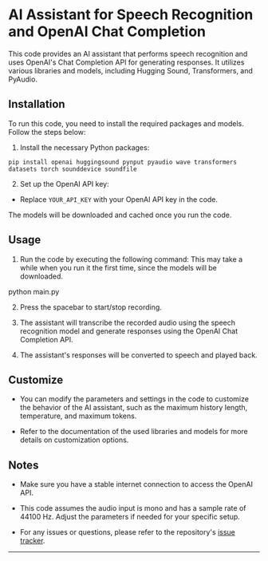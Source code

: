 # AI Assistant for Speech Recognition and OpenAI Chat Completion

This code provides an AI assistant that performs speech recognition and uses OpenAI's Chat Completion API for generating responses. It utilizes various libraries and models, including Hugging Sound, Transformers, and PyAudio.

## Installation

To run this code, you need to install the required packages and models. Follow the steps below:

1. Install the necessary Python packages:

```pip install openai huggingsound pynput pyaudio wave transformers datasets torch sounddevice soundfile```


2. Set up the OpenAI API key:
- Replace `YOUR_API_KEY` with your OpenAI API key in the code.

The models will be downloaded and cached once you run the code.

## Usage

1. Run the code by executing the following command:
This may take a while when you run it the first time, since the models will be downloaded.

python main.py

2. Press the spacebar to start/stop recording.

3. The assistant will transcribe the recorded audio using the speech recognition model and generate responses using the OpenAI Chat Completion API.

4. The assistant's responses will be converted to speech and played back.

## Customize

- You can modify the parameters and settings in the code to customize the behavior of the AI assistant, such as the maximum history length, temperature, and maximum tokens.

- Refer to the documentation of the used libraries and models for more details on customization options.

## Notes

- Make sure you have a stable internet connection to access the OpenAI API.

- This code assumes the audio input is mono and has a sample rate of 44100 Hz. Adjust the parameters if needed for your specific setup.

- For any issues or questions, please refer to the repository's [issue tracker](https://github.com/dev-doshi/Puja/issues).

---
